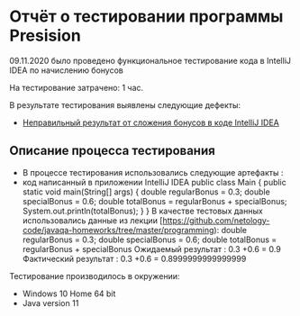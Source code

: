 # Отчёт о тестировании программы Presision

09.11.2020 было проведено функциональное тестирование кода в IntelliJ IDEA по начислению бонусов

На тестирование затрачено: 1 час.

В результате тестирования выявлены следующие дефекты:
* [Неправильный результат от сложения бонусов в коде IntelliJ IDEA](https://github.com/urop9xa/Precision/issues/1)


## Описание процесса тестирования
* В процессе тестирования использовались следующие  артефакты :
* код написанный в приложении IntelliJ IDEA
public class Main {
  public static void main(String[] args) {
    double regularBonus = 0.3;
    double specialBonus = 0.6;
    double totalBonus = regularBonus + specialBonus;
    System.out.println(totalBonus);
  }
}
В качестве тестовых данных использовались данные из лекции [https://github.com/netology-code/javaqa-homeworks/tree/master/programming):
double regularBonus = 0.3;
double specialBonus = 0.6;
double totalBonus = regularBonus + specialBonus
Ожидаемый результат :
0.3 +0.6 = 0.9
Фактический результат :
0.3 +0.6 = 0.8999999999999999

Тестирование производилось в окружении:
* Windows 10 Home 64 bit
* Java version 11